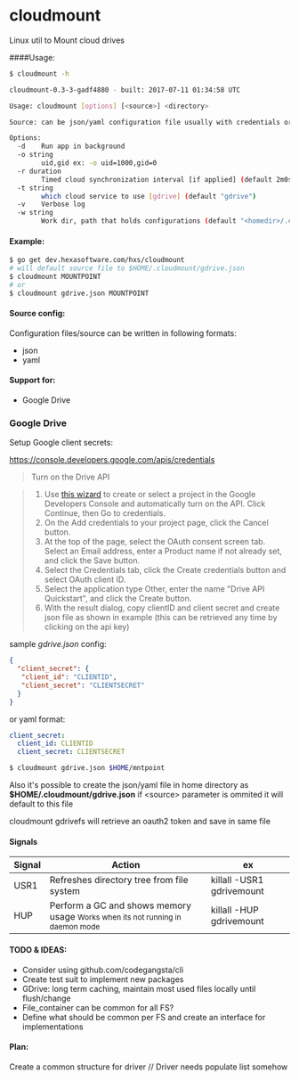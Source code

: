 cloudmount
=====================

Linux util to Mount cloud drives

####Usage:
```bash
$ cloudmount -h

cloudmount-0.3-3-gadf4880 - built: 2017-07-11 01:34:58 UTC

Usage: cloudmount [options] [<source>] <directory>

Source: can be json/yaml configuration file usually with credentials or cloud specific configuration

Options:
  -d	Run app in background
  -o string
    	uid,gid ex: -o uid=1000,gid=0 
  -r duration
    	Timed cloud synchronization interval [if applied] (default 2m0s)
  -t string
    	which cloud service to use [gdrive] (default "gdrive")
  -v	Verbose log
  -w string
    	Work dir, path that holds configurations (default "<homedir>/.cloudmount")
```


#### Example:
```bash
$ go get dev.hexasoftware.com/hxs/cloudmount
# will default source file to $HOME/.cloudmount/gdrive.json
$ cloudmount MOUNTPOINT
# or 
$ cloudmount gdrive.json MOUNTPOINT

```
#### Source config:
Configuration files/source can be written in following formats:
* json
* yaml

#### Support for:
* Google Drive


### Google Drive

Setup Google client secrets:

https://console.developers.google.com/apis/credentials

>	Turn on the Drive API

>	1. Use [this wizard](https://console.developers.google.com/start/api?id=drive) to create or select a project in the Google Developers Console and automatically turn on the API. Click Continue, then Go to credentials.
>	2. On the Add credentials to your project page, click the Cancel button.
>	3. At the top of the page, select the OAuth consent screen tab. Select an Email address, enter a Product name if not already set, and click the Save button.
>	4. Select the Credentials tab, click the Create credentials button and select OAuth client ID.
>	5. Select the application type Other, enter the name "Drive API Quickstart", and click the Create button.
>	6. With the result dialog, copy clientID and client secret and create json file as shown in example (this can be retrieved any time by clicking on the api key)

sample *gdrive.json* config:    
```json
{
  "client_secret": {
   "client_id": "CLIENTID",
   "client_secret": "CLIENTSECRET"
  }
}
```
or yaml format:
```yaml
client_secret:
  client_id: CLIENTID
  client_secret: CLIENTSECRET
```

```bash
$ cloudmount gdrive.json $HOME/mntpoint
```

Also it's possible to create the json/yaml file in home directory as 
__$HOME/.cloudmount/gdrive.json__
if &lt;source&gt; parameter is ommited it will default to this file


cloudmount gdrivefs will retrieve an oauth2 token and save in same file



#### Signals
Signal | Action                                                                                               | ex
-------|------------------------------------------------------------------------------------------------------|-----------------
USR1   | Refreshes directory tree from file system                                                            | killall -USR1 gdrivemount
HUP    | Perform a GC and shows memory usage <small>Works when its not running in daemon mode</small>         | killall -HUP gdrivemount



#### TODO & IDEAS:
* Consider using github.com/codegangsta/cli
* Create test suit to implement new packages
* GDrive: long term caching, maintain most used files locally until flush/change
* File_container can be common for all FS?
* Define what should be common per FS and create an interface for implementations


#### Plan:

Create a common structure for driver
// Driver needs populate list somehow
